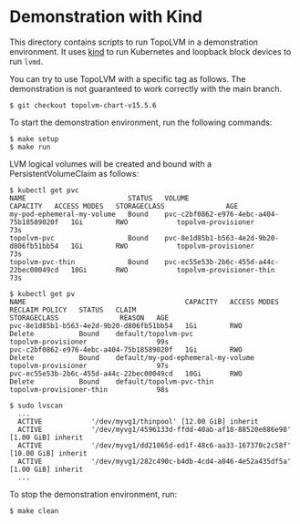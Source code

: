 # Demonstration with Kind

This directory contains scripts to run TopoLVM in a demonstration environment.
It uses [kind](https://github.com/kubernetes-sigs/kind) to run Kubernetes
and loopback block devices to run `lvmd`.

You can try to use TopoLVM with a specific tag as follows. The demonstration is not guaranteed to work correctly with the main branch.

```console
$ git checkout topolvm-chart-v15.5.6
```

To start the demonstration environment, run the following commands:

```console
$ make setup
$ make run
```

LVM logical volumes will be created and bound with a PersistentVolumeClaim as follows:

```console
$ kubectl get pvc
NAME                         STATUS   VOLUME                                     CAPACITY   ACCESS MODES   STORAGECLASS               AGE
my-pod-ephemeral-my-volume   Bound    pvc-c2bf0862-e976-4ebc-a404-75b18589020f   1Gi        RWO            topolvm-provisioner        73s
topolvm-pvc                  Bound    pvc-8e1d85b1-b563-4e2d-9b20-d806fb51bb54   1Gi        RWO            topolvm-provisioner        73s
topolvm-pvc-thin             Bound    pvc-ec55e53b-2b6c-455d-a44c-22bec00049cd   10Gi       RWO            topolvm-provisioner-thin   73s

$ kubectl get pv
NAME                                       CAPACITY   ACCESS MODES   RECLAIM POLICY   STATUS   CLAIM                                STORAGECLASS               REASON   AGE
pvc-8e1d85b1-b563-4e2d-9b20-d806fb51bb54   1Gi        RWO            Delete           Bound    default/topolvm-pvc                  topolvm-provisioner                 99s
pvc-c2bf0862-e976-4ebc-a404-75b18589020f   1Gi        RWO            Delete           Bound    default/my-pod-ephemeral-my-volume   topolvm-provisioner                 97s
pvc-ec55e53b-2b6c-455d-a44c-22bec00049cd   10Gi       RWO            Delete           Bound    default/topolvm-pvc-thin             topolvm-provisioner-thin            98s

$ sudo lvscan
  ...
  ACTIVE            '/dev/myvg1/thinpool' [12.00 GiB] inherit
  ACTIVE            '/dev/myvg1/4596133d-ffdd-40ab-af18-88520e886e98' [1.00 GiB] inherit
  ACTIVE            '/dev/myvg1/dd21065d-ed1f-48c6-aa33-167370c2c58f' [10.00 GiB] inherit
  ACTIVE            '/dev/myvg1/282c490c-b4db-4cd4-a046-4e52a435df5a' [1.00 GiB] inherit
  ...
```

To stop the demonstration environment, run:

```console
$ make clean
```

